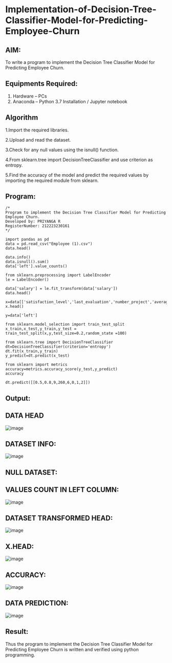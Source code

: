 # Implementation-of-Decision-Tree-Classifier-Model-for-Predicting-Employee-Churn

## AIM:
To write a program to implement the Decision Tree Classifier Model for Predicting Employee Churn.

## Equipments Required:
1. Hardware – PCs
2. Anaconda – Python 3.7 Installation / Jupyter notebook

## Algorithm
1.Import the required libraries.

2.Upload and read the dataset.

3.Check for any null values using the isnull() function.

4.From sklearn.tree import DecisionTreeClassifier and use criterion as entropy.

5.Find the accuracy of the model and predict the required values by importing the required module from sklearn.

## Program:
```
/*
Program to implement the Decision Tree Classifier Model for Predicting Employee Churn.
Developed by: PRIYANGA R
RegisterNumber: 212223230161
*/

import pandas as pd
data = pd.read_csv("Employee (1).csv")
data.head()

data.info()
data.isnull().sum()
data['left'].value_counts()

from sklearn.preprocessing import LabelEncoder
le = LabelEncoder()

data['salary'] = le.fit_transform(data['salary'])
data.head()

x=data[['satisfaction_level','last_evaluation','number_project','average_montly_hours','time_spend_company','Work_accident','promotion_last_5years','salary']]
x.head()

y=data['left']

from sklearn.model_selection import train_test_split
x_train,x_test,y_train,y_test = train_test_split(x,y,test_size=0.2,random_state =100)

from sklearn.tree import DecisionTreeClassifier
dt=DecisionTreeClassifier(criterion='entropy')
dt.fit(x_train,y_train)
y_predict=dt.predict(x_test)

from sklearn import metrics
accuracy=metrics.accuracy_score(y_test,y_predict)
accuracy

dt.predict([[0.5,0.8,9,260,6,0,1,2]])
```

## Output:

## DATA HEAD 
![image](https://github.com/user-attachments/assets/cc268869-b1f4-4324-bff0-259a613268cf)

## DATASET INFO:

![image](https://github.com/user-attachments/assets/c76f9826-fd02-4df9-85ef-683674a66753)

## NULL DATASET:

## VALUES COUNT IN LEFT COLUMN:
![image](https://github.com/user-attachments/assets/3889c200-f831-44cf-b656-216aa30dc75d)

## DATASET TRANSFORMED HEAD:

![image](https://github.com/user-attachments/assets/ba07c1fa-0851-48e8-a4a3-2480c49ea808)

## X.HEAD:

![image](https://github.com/user-attachments/assets/06802e31-2d4d-49fe-9304-9567c8a11257)

## ACCURACY:

![image](https://github.com/user-attachments/assets/a76dc620-6f21-4296-8076-04ad802b1cba)

## DATA PREDICTION:

![image](https://github.com/user-attachments/assets/6ae72806-643f-4a2d-9918-73c9909aae85)


## Result:
Thus the program to implement the  Decision Tree Classifier Model for Predicting Employee Churn is written and verified using python programming.
